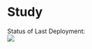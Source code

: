 # Study



Status of Last Deployment:<br>
<img src="https://github.com/i0679511023/Study/workflows/My-GitHubActions-Basics/badge.svg?branche=master"><br>
